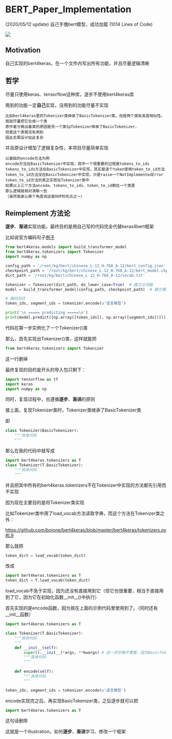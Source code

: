 # BERT_Paper_Implementation

(2020/05/12 update) 自己手撸bert模型，成功加载 (1014 Lines of Code)

![](https://raw.githubusercontent.com/yiyangiliu/Reimplement_bert4keras/master/resources/Clip_20200512_214036.png)

## Motivation

自己实现的bert4keras，在一个文件内写出所有功能，并且尽量逻辑清晰

## 哲学

尽量只使用keras、tensorflow这种库，逐步不使用bert4keras库

用到的功能一定**自己**实现，没用到的功能尽量不实现

```
比如bert4keras里的Tokenizer类继承了BasicTokenizer类，但是两个类有高度相似性。
我就尽量把它合成一个类
原作者分离出基类的原因是另一个类SpTokenizer继承了BasicTokenizer，
但是这个类我没有用到
因此无需设计如此复杂
```
并且原设计增加了逻辑复杂性，本项目尽量简单实现
```
以基础的encode方法为例
encode方法在BasicTokenizer中实现，其中一个很重要的过程是tokens_to_ids
tokens_to_ids方法在BasicTokenizer中实现，其实是逐个token使用token_to_id方法
token_to_id方法没在BasicTokenizer中实现，只是raise一个NotImplementedError
token_to_id方法的真正实现在Tokenizer类中
如果以上三个方法encode、tokens_to_ids、token_to_id都在一个类里
那么逻辑就相对清晰一些
（虽然我承认换个角度说这是OOP的优点之一）
```

## Reimplement 方法论

**逐步**、**渐进**实现功能，最终目的是用自己写的代码完全代替keras4bert框架

比如说官方编码句子[例子](https://bert4keras.spaces.ac.cn/#_1)

```python
from bert4keras.models import build_transformer_model
from bert4keras.tokenizers import Tokenizer
import numpy as np

config_path = '/root/kg/bert/chinese_L-12_H-768_A-12/bert_config.json'
checkpoint_path = '/root/kg/bert/chinese_L-12_H-768_A-12/bert_model.ckpt'
dict_path = '/root/kg/bert/chinese_L-12_H-768_A-12/vocab.txt'

tokenizer = Tokenizer(dict_path, do_lower_case=True)  # 建立分词器
model = build_transformer_model(config_path, checkpoint_path)  # 建立模型，加载权重

# 编码测试
token_ids, segment_ids = tokenizer.encode(u'语言模型')

print('\n ===== predicting =====\n')
print(model.predict([np.array([token_ids]), np.array([segment_ids])]))
```

代码在第一步实例化了一个Tokenizer()类

那么，首先实现出Tokenizer()类，这样就能把

```python
from bert4keras.tokenizers import Tokenizer
```

这一行删掉

最终复现的目的是开头的导入包只剩下：

```python
import tensorflow as tf
import keras
import numpy as np
```

同时，复现过程中，也遵循**逐步**、**渐进**的原则

接上面，复现Tokenizer类时，Tokenizer类继承了BasicTokenizer类

即

```python
class Tokenizer(BasicTokenizer):
    """具体代码
    """
```

那么在我的代码中就写成

```python
import bert4keras.tokenizers as T
class Tokenizer(T.BasicTokenizer):
    """具体代码
    """
```

并且把其中所有的bert4keras.tokenizers不在Tokenizer中实现的方法都先引用而不实现

因为现在主要目的是将Tokenizer类实现

比如Tokenizer类中用了load_vocab方法读取字典，而这个方法在Tokenizer类之外：

https://github.com/bojone/bert4keras/blob/master/bert4keras/tokenizers.py#L9

那么就把

```python
token_dict = load_vocab(token_dict)
```

改成

```python
import bert4keras.tokenizers as T
token_dict = T.load_vocab(token_dict)
```

load_vocab不急于实现，因为还没有直接用到它（但它也很重要，相当于直接用到了它，因为它在初始化函数__init__()中执行）

首先实现的是encode函数，因为我在上面的示例代码里使用到了。（同时还有__init__函数）

```python
import bert4keras.tokenizers as T

class Tokenizer(T.BasicTokenizer):
    """具体代码
    """
    def __init__(self):
        super().__init__(*args, **kwargs) # 这一步好像不需要，因为BasicTokenizer继承的object类
        """具体代码
        """
    
    def encode(self):
        """具体代码
        """

token_ids, segment_ids = tokenizer.encode(u'语言模型')
```

encode实现完之后，再实现BasicTokenizer类，之后逐步就可以把

```python
import bert4keras.tokenizers as T
```
这句话删除

这就是一个illustration，如何**逐步**，**渐进**学习、修改一个框架
